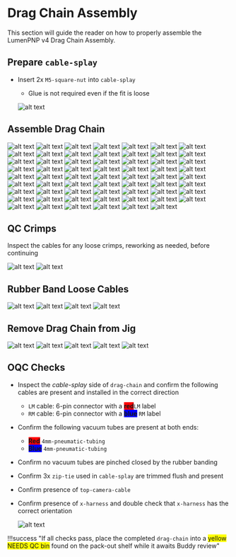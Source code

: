 # Drag Chain Assembly #

This section will guide the reader on how to properly assemble the LumenPNP v4 Drag Chain Assembly. 

## Prepare `cable-splay` ##

- Insert 2x `M5-square-nut` into `cable-splay`
	- Glue is not required even if the fit is loose

	![alt text](img/insert-nuts.webp)

## Assemble Drag Chain ##

![alt text](img/IMG_0192.webp)
![alt text](img/IMG_0193.webp)
![alt text](img/IMG_0194.webp)
![alt text](img/IMG_0195.webp)
![alt text](img/IMG_0197.webp)
![alt text](img/IMG_0199.webp)
![alt text](img/IMG_0200.webp)
![alt text](img/IMG_0201.webp)
![alt text](img/IMG_0203.webp)
![alt text](img/IMG_0204.webp)
![alt text](img/IMG_0205.webp)
![alt text](img/IMG_0206.webp)
![alt text](img/IMG_0207.webp)
![alt text](img/IMG_0208.webp)
![alt text](img/IMG_0209.webp)
![alt text](img/IMG_0210.webp)
![alt text](img/IMG_0212.webp)
![alt text](img/IMG_0211.webp)
![alt text](img/IMG_0202.webp)
![alt text](img/IMG_0213.webp)
![alt text](img/IMG_0214.webp)
![alt text](img/IMG_0215.webp)
![alt text](img/IMG_0223.webp)
![alt text](img/IMG_0224.webp)
![alt text](img/IMG_0225.webp)
![alt text](img/IMG_0226.webp)
![alt text](img/IMG_0227.webp)
![alt text](img/IMG_0228.webp)
![alt text](img/IMG_0229.webp)
![alt text](img/IMG_0230.webp)
![alt text](img/IMG_0231.webp)
![alt text](img/IMG_0233.webp)
![alt text](img/IMG_0234.webp)
![alt text](img/IMG_0235.webp)
![alt text](img/IMG_0236.webp)
![alt text](img/IMG_0237.webp)
![alt text](img/IMG_0238.webp)
![alt text](img/IMG_0239.webp)
![alt text](img/IMG_0240.webp)
![alt text](img/IMG_0241.webp)
![alt text](img/IMG_0242.webp)
![alt text](img/IMG_0243.webp)
![alt text](img/IMG_0244.webp)
![alt text](img/IMG_0245.webp)
![alt text](img/IMG_0247.webp)
![alt text](img/IMG_0248.webp)
![alt text](img/IMG_0249.webp)
![alt text](img/IMG_0250.webp)
![alt text](img/IMG_0253.webp)
![alt text](img/IMG_0255.webp)
![alt text](img/IMG_0256.webp)
![alt text](img/IMG_0257.webp)
![alt text](img/IMG_0258.webp)
![alt text](img/IMG_0259.webp)
![alt text](img/IMG_0260.webp)
![alt text](img/IMG_0261.webp)
![alt text](img/IMG_0262.webp)
![alt text](img/IMG_0263.webp)
![alt text](img/IMG_0264.webp)
![alt text](img/IMG_0265.webp)
![alt text](img/IMG_0266.webp)
![alt text](img/IMG_0267.webp)

## QC Crimps ##
Inspect the cables for any loose crimps, reworking as needed, before continuing

![alt text](img/IMG_0285.webp)
![alt text](img/IMG_0286.webp)

## Rubber Band Loose Cables ##

![alt text](img/IMG_0268.webp)
![alt text](img/IMG_0269.webp)
![alt text](img/IMG_0270.webp)
![alt text](img/IMG_0271.webp)

## Remove Drag Chain from Jig ##

![alt text](img/IMG_0273.webp)
![alt text](img/IMG_0274.webp)
![alt text](img/IMG_0275.webp)
![alt text](img/IMG_0276.webp)
![alt text](img/IMG_0278.webp)

## OQC Checks ##

* Inspect the *cable-splay* side of `drag-chain` and confirm the following cables are present and installed in the correct direction

	*  `LM` cable: 6-pin connector with a <span style="background-color:red">**red**</span>`LM` label
	*  `RM` cable: 6-pin connector with a <span style="background-color:blue">**blue**</span> `RM` label

* Confirm the following vacuum tubes are present at both ends:
	*  	<span style="background-color:red">**Red**</span> `4mm-pneumatic-tubing`
	*  	<span style="background-color:blue">**Blue**</span> `4mm-pneumatic-tubing`

* Confirm no vacuum tubes are pinched closed by the rubber banding
* Confirm 3x `zip-tie` used in `cable-splay` are trimmed flush and present
* Confirm presence of `top-camera-cable`
* Confirm presence of `x-harness` and double check that `x-harness` has the correct orientation

	![alt text](img/x-harness-qc.webp)

!!!success "If all checks pass, place the completed `drag-chain` into a <span style="background-color:yellow"> yellow NEEDS QC bin</span> found on the pack-out shelf while it awaits Buddy review"
